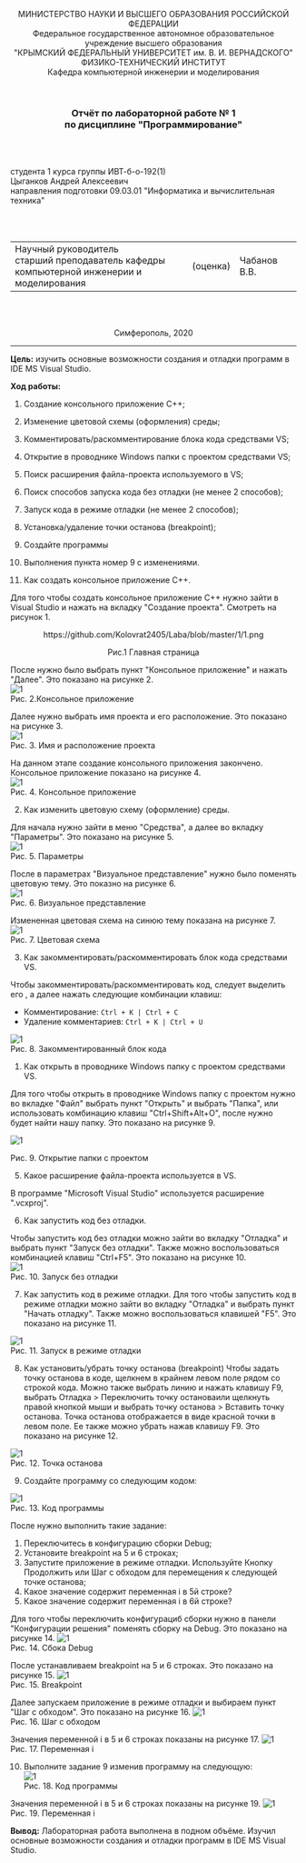 ﻿<p align="center">МИНИСТЕРСТВО НАУКИ  И ВЫСШЕГО ОБРАЗОВАНИЯ РОССИЙСКОЙ ФЕДЕРАЦИИ<br>
Федеральное государственное автономное образовательное учреждение высшего образования<br>
"КРЫМСКИЙ ФЕДЕРАЛЬНЫЙ УНИВЕРСИТЕТ им. В. И. ВЕРНАДСКОГО"<br>
ФИЗИКО-ТЕХНИЧЕСКИЙ ИНСТИТУТ<br>
Кафедра компьютерной инженерии и моделирования</p>
<br>
<h3 align="center">Отчёт по лабораторной работе № 1<br> по дисциплине "Программирование"</h3>
<br><br>
<p>студента 1 курса группы ИВТ-б-о-192(1)<br>
Цыганков Андрей Алексеевич<br>
направления подготовки 09.03.01 "Информатика и вычислительная техника"</p>
<br><br>
<table>
<tr><td>Научный руководитель<br> старший преподаватель кафедры<br> компьютерной инженерии и моделирования</td>
<td>(оценка)</td>
<td>Чабанов В.В.</td>
</tr>
</table>
<br><br>
<p align="center">Симферополь, 2020</p>
<hr>

**Цель:**  изучить основные возможности создания и отладки программ в IDE MS Visual Studio.


**Ход работы:**
1.  Создание консольного приложение С++;
2.  Изменение цветовой схемы (оформления) среды;
3.  Комментировать/раскомментирование блока кода средствами VS;
4.  Открытие в проводнике Windows папки с проектом средствами VS;
5.  Поиск расширения файла-проекта используемого в VS;
6.  Поиск способов запуска кода без отладки (не менее 2 способов);
7.  Запуск кода в режиме отладки (не менее 2 способов);
8.  Установка/удаление точки останова (breakpoint);
9.  Создайте программы
10.  Выполнения пункта номер 9 с изменениями.<br>

1.  Как создать консольное приложение С++.<br>

Для того чтобы создать консольное приложение C++ нужно зайти в Visual Studio и нажать на вкладку "Создание проекта". Смотреть на рисунок 1.<br>
<p align="center">https://github.com/Kolovrat2405/Laba/blob/master/1/1.png<br/>
<p align="center">Рис.1 Главная страница
<br>

После нужно было выбрать пункт "Консольное приложение" и нажать "Далее". Это показано на рисунке 2.<br>
![1](https://github.com/Kolovrat2405/Laba/blob/master/1/2.png)<br/>
Рис. 2.Консольное приложение <br>

Далее нужно выбрать имя проекта и его расположение. Это показано на рисунке 3.<br>
![1](https://github.com/Kolovrat2405/Laba/blob/master/1/3.png)<br/>
Рис. 3. Имя и расположение проекта<br>

На данном этапе создание консольного приложения закончено. Консольное приложение показано на рисунке 4.<br>
![1](https://github.com/Kolovrat2405/Laba/blob/master/1/4.png)<br/>
Рис. 4. Консольное приложение<br>

2.  Как изменить цветовую схему (оформление) среды.  
    
Для начала нужно зайти в меню "Средства", а далее во вкладку "Параметры". Это показано на рисунке 5.<br>
![1](https://github.com/Kolovrat2405/Laba/blob/master/1/5.png)<br/>
Рис. 5. Параметры<br>

После в параметрах "Визуальное представление" нужно было поменять цветовую тему. Это показно на рисунке 6.<br>
![1](https://github.com/Kolovrat2405/Laba/blob/master/1/6.png)<br/>
Рис. 6. Визуальное представление<br>

Измененная цветовая схема на синюю тему показана на рисунке 7.<br>
![1](https://github.com/Kolovrat2405/Laba/blob/master/1/7.png)<br/>
Рис. 7. Цветовая схема<br>

3.  Как закомментировать/раскомментировать блок кода средствами VS.

Чтобы закомментировать/раскомментировать код, следует выделить его , а далее нажать следующие комбинации клавиш:<br>

-   Комментирование:  `Ctrl + K | Ctrl + C`
-   Удаление комментариев:  `Ctrl + K | Ctrl + U`<br>

![1](https://github.com/Kolovrat2405/Laba/blob/master/1/8.png)<br/>
Рис. 8. Закомментированный блок кода<br>

1.  Как открыть в проводнике Windows папку с проектом средствами VS.<br>

Для того чтобы открыть в проводнике Windows папку с проектом нужно во вкладке "Файл" выбрать пункт "Открыть" и выбрать "Папка", или использовать комбинацию клавиш "Ctrl+Shift+Alt+O", после нужно будет найти нашу папку. Это показано на рисунке 9.<br>

![1](https://github.com/Kolovrat2405/Laba/blob/master/1/9.png)<br/>

Рис. 9. Открытие папки с проектом<br>

5.  Какое расширение файла-проекта используется в VS.<br>

В программе "Microsoft Visual Studio" используется расширение ".vcxproj".<br>

6.  Как запустить код без отладки.<br>

Чтобы запустить код без отладки можно зайти во вкладку "Отладка" и выбрать пункт "Запуск без отладки". Также можно воспользоваться комбинацией клавиш "Ctrl+F5". Это показано на рисунке 10.<br>
![1](https://github.com/Kolovrat2405/Laba/blob/master/1/10.png)<br/>
Рис. 10. Запуск без отладки<br>

7.  Как запустить код в режиме отладки.
Для того чтобы запустить код в режиме отладки можно зайти во вкладку "Отладка" и выбрать пункт "Начать отладку". Также можно воспользоваться клавишей "F5". Это показано на рисунке 11.<br>

![1](https://github.com/Kolovrat2405/Laba/blob/master/1/11.png)<br/>
Рис. 11. Запуск в режиме отладки<br>

8.  Как установить/убрать точку останова (breakpoint)
Чтобы задать точку останова в коде, щелкнем в крайнем левом поле рядом со строкой кода. Можно также выбрать линию и нажать клавишу F9, выбрать Отладка > Переключить точку остановаили щелкнуть правой кнопкой мыши и выбрать точку останова > Вставить точку останова. Точка останова отображается в виде красной точки в левом поле. Ее также можно убрать нажав клавишу F9. Это показано на рисунке 12.<br>

![1](https://github.com/Kolovrat2405/Laba/blob/master/1/12.png)<br/>
Рис. 12. Точка останова

9.  Создайте программу со следующим кодом:
 
![1](https://github.com/Kolovrat2405/Laba/blob/master/1/13.png)<br/>
Рис. 13. Код программы<br>


После нужно выполнить такие задание:

1.  Переключитесь в конфигурацию сборки Debug;
2.  Установите breakpoint на 5 и 6 строках;
3.  Запустите приложение в режиме отладки. Используйте Кнопку Продолжить или Шаг с обходом для перемещения к следующей точке останова;
4.  Какое значение содержит переменная i в 5й строке?
5.  Какое значение содержит переменная i в 6й строке?

Для того чтобы переключить конфигурациб сборки нужно в панели "Конфигурации решения" поменять сборку на Debug. Это показано на рисунке 14.
![1](https://github.com/Kolovrat2405/Laba/blob/master/1/14.png)<br/>
Рис. 14. Сбока Debug<br>

После устанавливаем breakpoint на 5 и 6 строках. Это показано на рисунке 15.
![1](https://github.com/Kolovrat2405/Laba/blob/master/1/15.png)<br/>
Рис. 15. Breakpoint

Далее запускаем приложение в режиме отладки и выбираем пункт "Шаг с обходом". Это показано на рисунке 16.
![1](https://github.com/Kolovrat2405/Laba/blob/master/1/16.png)<br/>
Рис. 16. Шаг с обходом<br>

Значения переменной i в 5 и 6 строках показаны на рисунке 17.
![1](https://github.com/Kolovrat2405/Laba/blob/master/1/17.png)<br/>
Рис. 17. Переменная i

10.  Выполните задание 9 изменив программу на следующую:<br/>
![1](https://github.com/Kolovrat2405/Laba/blob/master/1/18.png)<br/>
Рис. 18. Код программы

Значения переменной i в 5 и 6 строках показаны на рисунке 19.
![1](https://github.com/Kolovrat2405/Laba/blob/master/1/19.png)<br/>
Рис. 19. Переменная i<br>


**Вывод:** Лабораторная работа выполнена в подном объёме. Изучил основные возможности создания и отладки программ в IDE MS Visual Studio.